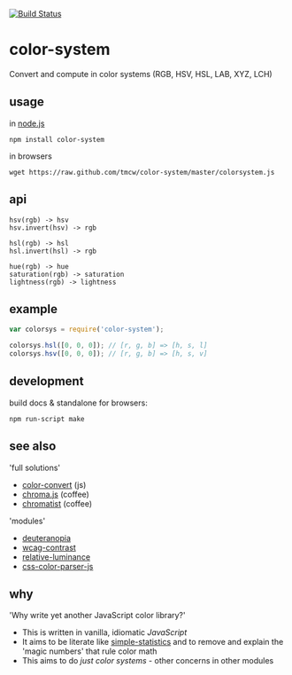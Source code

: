 [![Build Status](https://travis-ci.org/tmcw/color-system.png)](https://travis-ci.org/tmcw/color-system)

# color-system

Convert and compute in color systems (RGB, HSV, HSL, LAB, XYZ, LCH)

## usage

in [node.js](http://nodejs.org/)

    npm install color-system

in browsers

    wget https://raw.github.com/tmcw/color-system/master/colorsystem.js

## api

```
hsv(rgb) -> hsv
hsv.invert(hsv) -> rgb

hsl(rgb) -> hsl
hsl.invert(hsl) -> rgb

hue(rgb) -> hue
saturation(rgb) -> saturation
lightness(rgb) -> lightness
```

## example

```js
var colorsys = require('color-system');

colorsys.hsl([0, 0, 0]); // [r, g, b] => [h, s, l]
colorsys.hsv([0, 0, 0]); // [r, g, b] => [h, s, v]
```

## development

build docs & standalone for browsers:

    npm run-script make

## see also

'full solutions'

* [color-convert](https://github.com/harthur/color-convert) (js)
* [chroma.js](https://github.com/gka/chroma.js) (coffee)
* [chromatist](https://github.com/jrus/chromatist) (coffee)

'modules'

* [deuteranopia](https://github.com/tmcw/deuteranopia)
* [wcag-contrast](https://github.com/tmcw/wcag-contrast)
* [relative-luminance](https://github.com/tmcw/relative-luminance)
* [css-color-parser-js](https://github.com/deanm/css-color-parser-js)

## why

'Why write yet another JavaScript color library?'

* This is written in vanilla, idiomatic _JavaScript_
* It aims to be literate like [simple-statistics](https://github.com/tmcw/simple-statistics) and to remove and explain
  the 'magic numbers' that rule color math
* This aims to do _just color systems_ - other concerns in other modules
